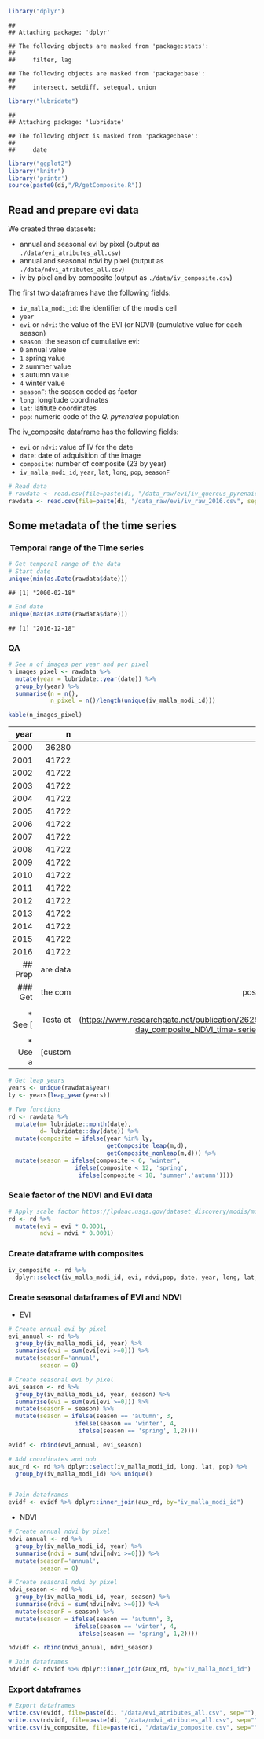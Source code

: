 ``` r
library("dplyr")
```

    ## 
    ## Attaching package: 'dplyr'

    ## The following objects are masked from 'package:stats':
    ## 
    ##     filter, lag

    ## The following objects are masked from 'package:base':
    ## 
    ##     intersect, setdiff, setequal, union

``` r
library("lubridate")
```

    ## 
    ## Attaching package: 'lubridate'

    ## The following object is masked from 'package:base':
    ## 
    ##     date

``` r
library("ggplot2")
library("knitr")
library('printr')
source(paste0(di,"/R/getComposite.R"))
```

Read and prepare evi data
-------------------------

We created three datasets:

-   annual and seasonal evi by pixel (output as `./data/evi_atributes_all.csv`)
-   annual and seasonal ndvi by pixel (output as `./data/ndvi_atributes_all.csv`)
-   iv by pixel and by composite (output as `./data/iv_composite.csv`)

The first two dataframes have the following fields:

-   `iv_malla_modi_id`: the identifier of the modis cell
-   `year`
-   `evi` or `ndvi`: the value of the EVI (or NDVI) (cumulative value for each season)
-   `season`: the season of cumulative evi:
-   `0` annual value
-   `1` spring value
-   `2` summer value
-   `3` autumn value
-   `4` winter value
-   `seasonF`: the season coded as factor
-   `long`: longitude coordinates
-   `lat`: latitute coordinates
-   `pop`: numeric code of the *Q. pyrenaica* population

The iv\_composite dataframe has the following fields:

-   `evi` or `ndvi`: value of IV for the date
-   `date`: date of adquisition of the image
-   `composite`: number of composite (23 by year)
-   `iv_malla_modi_id`, `year`, `lat`, `long`, `pop`, `seasonF`

``` r
# Read data
# rawdata <- read.csv(file=paste(di, "/data_raw/evi/iv_quercus_pyrenaica.csv", sep= ""), header = TRUE, sep = ',')
rawdata <- read.csv(file=paste(di, "/data_raw/evi/iv_raw_2016.csv", sep= ""), header = TRUE, sep = ',')
```

Some metadata of the time series
--------------------------------

###  Temporal range of the Time series

``` r
# Get temporal range of the data
# Start date
unique(min(as.Date(rawdata$date)))
```

    ## [1] "2000-02-18"

``` r
# End date 
unique(max(as.Date(rawdata$date)))
```

    ## [1] "2016-12-18"

### QA

``` r
# See n of images per year and per pixel 
n_images_pixel <- rawdata %>% 
  mutate(year = lubridate::year(date)) %>% 
  group_by(year) %>%
  summarise(n = n(),
            n_pixel = n()/length(unique(iv_malla_modi_id)))

kable(n_images_pixel)
```

|        year|         n|                                                                                                                                           n\_pixel|
|-----------:|---------:|--------------------------------------------------------------------------------------------------------------------------------------------------:|
|        2000|     36280|                                                                                                                                                 20|
|        2001|     41722|                                                                                                                                                 23|
|        2002|     41722|                                                                                                                                                 23|
|        2003|     41722|                                                                                                                                                 23|
|        2004|     41722|                                                                                                                                                 23|
|        2005|     41722|                                                                                                                                                 23|
|        2006|     41722|                                                                                                                                                 23|
|        2007|     41722|                                                                                                                                                 23|
|        2008|     41722|                                                                                                                                                 23|
|        2009|     41722|                                                                                                                                                 23|
|        2010|     41722|                                                                                                                                                 23|
|        2011|     41722|                                                                                                                                                 23|
|        2012|     41722|                                                                                                                                                 23|
|        2013|     41722|                                                                                                                                                 23|
|        2014|     41722|                                                                                                                                                 23|
|        2015|     41722|                                                                                                                                                 23|
|        2016|     41722|                                                                                                                                                 23|
|   \#\# Prep|  are data|                                                                                                                                                   |
|  \#\#\# Get|   the com|                                                                                                                posite of the images and the season|
|   \* See \[|  Testa et|  al. 2014\](<https://www.researchgate.net/publication/262566793_Correcting_MODIS_16-day_composite_NDVI_time-series_with_actual_acquisition_dates>)|
|    \* Use a|  \[custom|                                                                                                                     function\](./R/getComposite.R)|

``` r
# Get leap years 
years <- unique(rawdata$year)
ly <- years[leap_year(years)]

# Two functions 
rd <- rawdata %>% 
  mutate(m= lubridate::month(date),
         d= lubridate::day(date)) %>% 
  mutate(composite = ifelse(year %in% ly, 
                            getComposite_leap(m,d),
                            getComposite_nonleap(m,d))) %>% 
  mutate(season = ifelse(composite < 6, 'winter',
                   ifelse(composite < 12, 'spring',
                    ifelse(composite < 18, 'summer','autumn'))))
```

### Scale factor of the NDVI and EVI data

``` r
# Apply scale factor https://lpdaac.usgs.gov/dataset_discovery/modis/modis_products_table/mod13q1 
rd <- rd %>% 
  mutate(evi = evi * 0.0001,
         ndvi = ndvi * 0.0001) 
```

### Create dataframe with composites

``` r
iv_composite <- rd %>% 
  dplyr::select(iv_malla_modi_id, evi, ndvi,pop, date, year, long, lat, composite, seasonF = season)
```

### Create seasonal dataframes of EVI and NDVI

-   EVI

``` r
# Create annual evi by pixel 
evi_annual <- rd %>% 
  group_by(iv_malla_modi_id, year) %>%
  summarise(evi = sum(evi[evi >=0])) %>%
  mutate(seasonF='annual', 
         season = 0)

# Create seasonal evi by pixel 
evi_season <- rd %>% 
  group_by(iv_malla_modi_id, year, season) %>%
  summarise(evi = sum(evi[evi >=0])) %>% 
  mutate(seasonF = season) %>% 
  mutate(season = ifelse(season == 'autumn', 3, 
                   ifelse(season == 'winter', 4, 
                    ifelse(season == 'spring', 1,2))))

evidf <- rbind(evi_annual, evi_season)

# Add coordinates and pob 
aux_rd <- rd %>% dplyr::select(iv_malla_modi_id, long, lat, pop) %>%
  group_by(iv_malla_modi_id) %>% unique()


# Join dataframes 
evidf <- evidf %>% dplyr::inner_join(aux_rd, by="iv_malla_modi_id") 
```

-   NDVI

``` r
# Create annual ndvi by pixel 
ndvi_annual <- rd %>% 
  group_by(iv_malla_modi_id, year) %>%
  summarise(ndvi = sum(ndvi[ndvi >=0])) %>%
  mutate(seasonF='annual', 
         season = 0)

# Create seasonal ndvi by pixel 
ndvi_season <- rd %>% 
  group_by(iv_malla_modi_id, year, season) %>%
  summarise(ndvi = sum(ndvi[ndvi >=0])) %>% 
  mutate(seasonF = season) %>% 
  mutate(season = ifelse(season == 'autumn', 3, 
                   ifelse(season == 'winter', 4, 
                    ifelse(season == 'spring', 1,2))))

ndvidf <- rbind(ndvi_annual, ndvi_season)

# Join dataframes 
ndvidf <- ndvidf %>% dplyr::inner_join(aux_rd, by="iv_malla_modi_id")
```

### Export dataframes

``` r
# Export dataframes 
write.csv(evidf, file=paste(di, "/data/evi_atributes_all.csv", sep=""), row.names = FALSE)
write.csv(ndvidf, file=paste(di, "/data/ndvi_atributes_all.csv", sep=""), row.names = FALSE)
write.csv(iv_composite, file=paste(di, "/data/iv_composite.csv", sep=""), row.names = FALSE)
```
